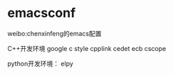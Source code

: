 emacsconf
=========
weibo:chenxinfeng的emacs配置

C++开发环境
google c style
cpplink
cedet
ecb
cscope


python开发环境：
elpy
